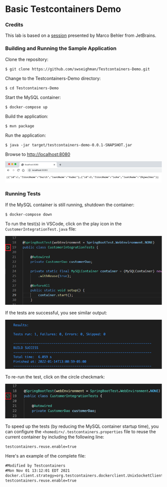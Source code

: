 # Basic Testcontainers Demo

### Credits

This lab is based on a [session](https://www.youtube.com/watch?v=v3eQCIWLYOw&t=2903s) presented by Marco Behler from JetBrains.


### Building and Running the Sample Application

Clone the repository:

```
$ git clone https://github.com/swseighman/Testcontainers-Demo.git
```

Change to the Testcontainers-Demo directory:

```
$ cd Testcontainers-Demo
```

Start the MySQL container:

```
$ docker-compose up
```

Build the application:

```
$ mvn package
```

Run the application:

```
$ java -jar target/testcontainers-demo-0.0.1-SNAPSHOT.jar
```

Browse to [http://localhost:8080](http://localhost:8080)

![](images/screenshot.png)

### Running Tests

If the MySQL container is still running, shutdown the container:

```
$ docker-compose down
```



To run the test(s) in VSCode, click on the play icon in the `CustomerIntegrationTest.java` file:

![](images/test-1.png)

If the tests are successful, you see similar output:

![](images/test-3.png)

To re-run the test, click on the circle checkmark:

![](images/test-2.png)

To speed up the tests (by reducing the MySQL container startup time), you can configure the `<homedir>/.testcontainers.properties` file to reuse the current container by including the following line:

```
testcontainers.reuse.enable=true
```

Here's an example of the complete file:

```
#Modified by Testcontainers
#Mon Nov 01 13:12:01 EDT 2021
docker.client.strategy=org.testcontainers.dockerclient.UnixSocketClientProviderStrategy
testcontainers.reuse.enable=true
```





